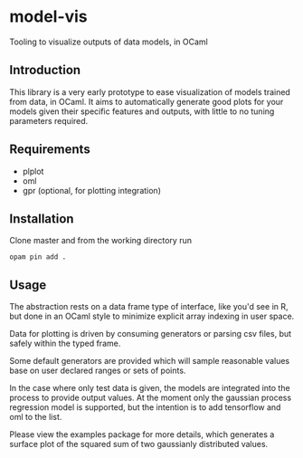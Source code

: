 # model-vis
Tooling to visualize outputs of data models, in OCaml

## Introduction
This library is a very early prototype to ease visualization of models trained from data, in OCaml. 
It aims to automatically generate good plots for your models given their specific features and outputs, 
with little to no tuning parameters required. 

## Requirements
 - plplot
 - oml 
 - gpr (optional, for plotting integration)


## Installation

Clone master and from the working directory run

```opam pin add .```

## Usage

The abstraction rests on a data frame type of interface, like you'd see in R, 
but done in an OCaml style to minimize explicit array indexing in user space.

Data for plotting is driven by consuming generators or parsing csv files, but
safely within the typed frame.

Some default generators are provided which will sample reasonable values base on 
user declared ranges or sets of points. 

In the case where only test data is given, the models are integrated into the process to provide output values. At the 
moment only the gaussian process regression model is supported, but the intention is 
to add tensorflow and oml to the list.

Please view the examples package for more details, which generates a surface plot of the squared sum of two gaussianly distributed values.
